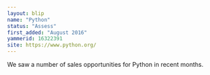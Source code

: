 ```yaml
---
layout: blip
name: "Python"
status: "Assess"
first_added: "August 2016"
yammerid: 16322391
site: https://www.python.org/
---
```

We saw a number of sales opportunities for Python in recent months.